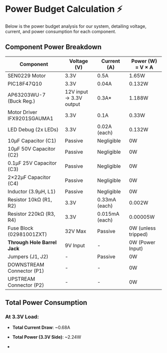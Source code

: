 # Power Budget Calculation ⚡

Below is the power budget analysis for our system, detailing voltage, current, and power consumption for each component.

## Component Power Breakdown

| **Component**                           | **Voltage (V)**     | **Current (A)**        | **Power (W) = V × A** |
|-----------------------------------------|---------------------|------------------------|-----------------------|
| SEN0229 Motor                           | 3.3V                | 0.5A                   | 1.65W                 |
| PIC18F47Q10                             | 3.3V                | 0.04A                  | 0.132W                |
| AP63203WU-7 (Buck Reg.)                 | 12V input → 3.3V output | 0.3A*             | 1.188W                |
| Motor Driver IFX9201SGAUMA1             | 3.3V                | 0.1A                   | 0.33W                 |
| LED Debug (2x LEDs)                     | 3.3V                | 0.02A (each)           | 0.132W                |
| 10µF Capacitor (C1)                     | Passive             | Negligible             | 0W                    |
| 10µF 50V Capacitor (C2)                 | Passive             | Negligible             | 0W                    |
| 0.1µF 25V Capacitor (C3)                | Passive             | Negligible             | 0W                    |
| 2×22µF Capacitor (C4)                   | Passive             | Negligible             | 0W                    |
| Inductor (3.9µH, L1)                    | Passive             | Negligible             | 0W                    |
| Resistor 10kΩ (R1, R2)                  | 3.3V                | 0.33mA (each)          | 0.002W                |
| Resistor 220kΩ (R3, R4)                 | 3.3V                | 0.015mA (each)         | 0.00005W              |
| Fuse Block (02981001ZXT)                | 32V Max             | Passive                | 0W (unless tripped)   |
| **Through Hole Barrel Jack**            | 9V Input           | -                      | 0W (Power Input)      |
| Jumpers (J1, J2)                        | -                   | Passive                | 0W                    |
| DOWNSTREAM Connector (P1)               | -                   | -                      | 0W                    |
| UPSTREAM Connector (P2)                 | -                   | -                      | 0W                    |

## Total Power Consumption

### At 3.3V Load:
- **Total Current Draw**: ~0.68A  
- **Total Power (3.3V Side)**: ~2.24W

- 


